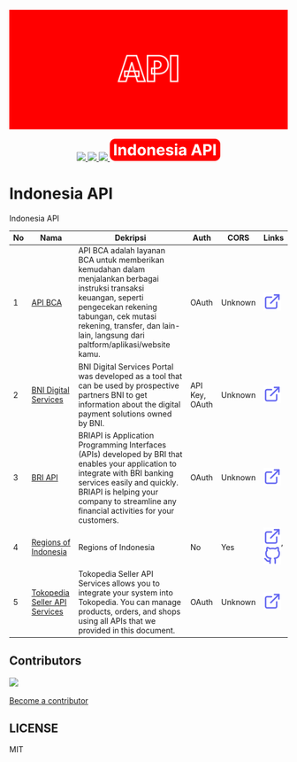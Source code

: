 [![](./public/Cover.png)](https://indonesia-api.netlify.app)

<p align="center">
  <a href="https://github.com/unej-io/app/network/members">
    <img src="https://badgen.net/github/forks/unej-io/app?color=cyan" />
  </a>
  <a href="https://github.com/unej-io/app/stargazers">
    <img src="https://badgen.net/github/stars/unej-io/app?color=yellow" />
  </a>
  <a href="https://github.com/unej-io/app/graphs/contributors">
    <img src="https://badgen.net/github/contributors/unej-io/app?color=orange" />
  </a>
  <a href="https://indonesia-api.netlify.app"><img src="./public/Badge.svg" /></a>
</p>

# Indonesia API

Indonesia API

<!-- >>>>>>>>>>>>>>>>>>>>>> INDONESIA API >>>>>>>>>>>>>>>>>>>>>> -->

| No  | Nama                                                              | Dekripsi                                                                                                                                                                                                                                                | Auth           | CORS    | Links                                                                                                                                                       |
| --- | ----------------------------------------------------------------- | ------------------------------------------------------------------------------------------------------------------------------------------------------------------------------------------------------------------------------------------------------- | -------------- | ------- | ----------------------------------------------------------------------------------------------------------------------------------------------------------- |
| 1   | [API BCA](https://developer.bca.co.id/)                           | API BCA adalah layanan BCA untuk memberikan kemudahan dalam menjalankan berbagai instruksi transaksi keuangan, seperti pengecekan rekening tabungan, cek mutasi rekening, transfer, dan lain-lain, langsung dari paltform/aplikasi/website kamu.        | OAuth          | Unknown | [![](./assets/svgs/external-link.svg)](https://developer.bca.co.id/)                                                                                        |
| 2   | [BNI Digital Services](https://digitalservices.bni.co.id/)        | BNI Digital Services Portal was developed as a tool that can be used by prospective partners BNI to get information about the digital payment solutions owned by BNI.                                                                                   | API Key, OAuth | Unknown | [![](./assets/svgs/external-link.svg)](https://digitalservices.bni.co.id/)                                                                                  |
| 3   | [BRI API](https://developers.bri.co.id/)                          | BRIAPI is Application Programming Interfaces (APIs) developed by BRI that enables your application to integrate with BRI banking services easily and quickly. BRIAPI is helping your company to streamline any financial activities for your customers. | OAuth          | Unknown | [![](./assets/svgs/external-link.svg)](https://developers.bri.co.id/)                                                                                       |
| 4   | [Regions of Indonesia](https://regions-of-indonesia.netlify.app/) | Regions of Indonesia                                                                                                                                                                                                                                    | No             | Yes     | [![](./assets/svgs/external-link.svg)](https://regions-of-indonesia.netlify.app/), [![](./assets/svgs/github.svg)](https://github.com/regions-of-indonesia) |
| 5   | [Tokopedia Seller API Services](https://developer.tokopedia.com/) | Tokopedia Seller API Services allows you to integrate your system into Tokopedia. You can manage products, orders, and shops using all APIs that we provided in this document.                                                                          | OAuth          | Unknown | [![](./assets/svgs/external-link.svg)](https://developer.tokopedia.com/)                                                                                    |

<!-- <<<<<<<<<<<<<<<<<<<<<< INDONESIA API <<<<<<<<<<<<<<<<<<<<<< -->

## Contributors

<img src="https://contrib.rocks/image?repo=indonesia-api/indonesia-api&max=136&columns=17" />

[Become a contributor](./CONTRIBUTING.md)

## LICENSE

MIT
